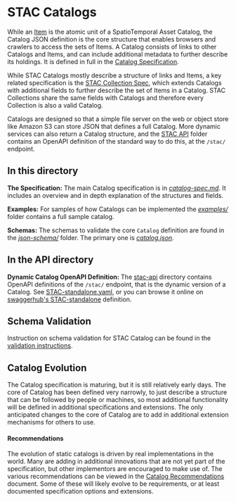 # STAC Catalogs

While an [Item](../item-spec/item-spec.md) is the atomic unit of a SpatioTemporal Asset Catalog, the Catalog JSON definition is the core structure that enables browsers and crawlers to access
the sets of Items. A Catalog consists of links to other Catalogs and Items, and can include
additional metadata to further describe its holdings. It is defined in full in the 
[Catalog Specification](catalog-spec.md).

While STAC Catalogs mostly describe a structure of links and Items, a key related specification is the [STAC Collection Spec](../dataset-spec/),
which extends Catalogs with additional fields to further describe the set of Items in a Catalog. STAC Collections share the same 
fields with Catalogs and therefore every Collection is also a valid Catalog.

Catalogs are designed so that a simple file server on the web or object store like Amazon S3 can store JSON that defines a 
full Catalog. More dynamic services can also return a Catalog structure, and the [STAC API](../api-spec/) folder contains 
an OpenAPI definition of the standard way to do this, at the `/stac/` endpoint. 

## In this directory

**The Specification:** The main Catalog specification is in
*[catalog-spec.md](catalog-spec.md)*. It includes an overview and in depth explanation of the 
structures and fields.

**Examples:** For samples of how Catalogs can be implemented the *[examples/](examples/)* folder
contains a full sample catalog. 

**Schemas:** The schemas to validate the core `Catalog` definition are found in the *[json-schema/](json-schema/)* folder. The primary one is *[catalog.json](json-schema/catalog.json)*.

## In the API directory

**Dynamic Catalog OpenAPI Definition:** The [stac-api](../api-spec) directory contains OpenAPI definitions of the `/stac/`
endpoint, that is the dynamic version of a Catalog. See [STAC-standalone.yaml](../api-spec/STAC-standalone.yaml), or you can
browse it online on [swaggerhub's STAC-standalone](https://app.swaggerhub.com/apis/cholmesgeo/STAC-standalone/0.6.0-beta#/STAC/get_stac) definition.

## Schema Validation

Instruction on schema validation for STAC Catalog can be found in the [validation instructions](validation/README.md).


## Catalog Evolution 

The Catalog specification is maturing, but it is still relatively early days. The core of Catalog has been defined very
narrowly, to just describe a structure that can be followed by people or machines, so most additional functionality will
be defined in additional specifications and extensions. The only anticipated changes to the core of Catalog are to add in
additional extension mechanisms for others to use.


#### Recommendations

The evolution of static catalogs is driven by real implementations in the world. Many are adding in additional innovations
that are not yet part of the specification, but other implementors are encouraged to make use of. The various recommendations 
can be viewed in the [Catalog Recommendations](catalog-recommendations.md) document. Some of these will likely
evolve to be requirements, or at least documented specification options and extensions.
